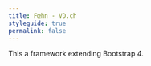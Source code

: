 ```yaml
---
title: Fœhn - VD.ch
styleguide: true
permalink: false
---
```

<div class="bs-docs-section m-3">
  <p>This a framework extending Bootstrap 4.</p>
</div>
